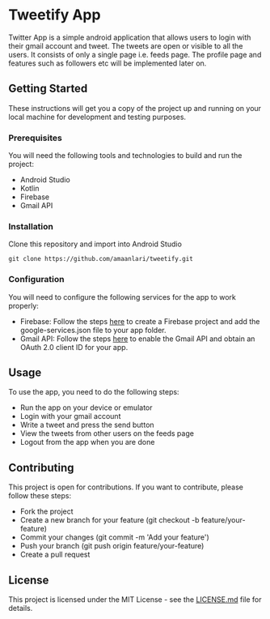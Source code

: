 # Tweetify App

Twitter App is a simple android application that allows users to login with their gmail account and tweet. The tweets are open or visible to all the users. It consists of only a single page i.e. feeds page. The profile page and features such as followers etc will be implemented later on.

## Getting Started

These instructions will get you a copy of the project up and running on your local machine for development and testing purposes.

### Prerequisites

You will need the following tools and technologies to build and run the project:

- Android Studio
- Kotlin
- Firebase
- Gmail API

### Installation

Clone this repository and import into Android Studio

``` git clone https://github.com/amaanlari/tweetify.git ```


### Configuration

You will need to configure the following services for the app to work properly:

- Firebase: Follow the steps [here](https://www.freecodecamp.org/news/how-to-write-a-good-readme-file/) to create a Firebase project and add the google-services.json file to your app folder.
- Gmail API: Follow the steps [here](https://gist.github.com/framundo/fb7d75a0176f7be2b02e) to enable the Gmail API and obtain an OAuth 2.0 client ID for your app.

## Usage

To use the app, you need to do the following steps:

- Run the app on your device or emulator
- Login with your gmail account
- Write a tweet and press the send button
- View the tweets from other users on the feeds page
- Logout from the app when you are done

## Contributing

This project is open for contributions. If you want to contribute, please follow these steps:

- Fork the project
- Create a new branch for your feature (git checkout -b feature/your-feature)
- Commit your changes (git commit -m 'Add your feature')
- Push your branch (git push origin feature/your-feature)
- Create a pull request

## License

This project is licensed under the MIT License - see the [LICENSE.md](https://www.appsmith.com/blog/write-a-great-readme) file for details.


